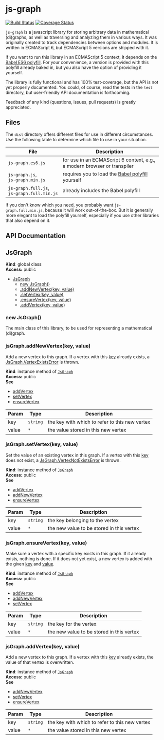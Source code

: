 js-graph
========
[![Build Status](http://img.shields.io/travis/mhelvens/js-graph.svg)](https://travis-ci.org/mhelvens/js-graph)
[![Coverage Status](http://img.shields.io/coveralls/mhelvens/js-graph.svg)](https://coveralls.io/r/mhelvens/js-graph?branch=master)

`js-graph` is a javascript library for storing arbitrary data in mathematical (di)graphs,
as well as traversing and analyzing them in various ways. It was originally created to
track dependencies between options and modules. It is written in ECMAScript 6, but
ECMAScript 5 versions are shipped with it.

If you want to run this library in an ECMAScript 5 context, it depends on the [Babel ES6 polyfill](https://babeljs.io/docs/usage/polyfill/).
For your convenience, a version is provided with this polyfill already baked in, but you also
have the option of providing it yourself.

The library is fully functional and has 100% test-coverage, but the API is not yet
properly documented. You could, of course, read the tests in the `test` directory, but
user-friendly API documentation is forthcoming.

Feedback of any kind (questions, issues, pull requests) is greatly appreciated.


Files
-----

The `dist` directory offers different files for use in different circumstances.
Use the following table to determine which file to use in your situation.

| File                                          | Description                                                                                 |
| --------------------------------------------- | ------------------------------------------------------------------------------------------- |
| `js‑graph.es6.js`                             | for use in an ECMAScript 6 context, e.g., a modern browser or transpiler                    |
| `js‑graph.js`,<br>`js‑graph.min.js`           | requires you to load the [Babel polyfill](https://babeljs.io/docs/usage/polyfill/) yourself |
| `js‑graph.full.js`,<br>`js‑graph.full.min.js` | already includes the Babel polyfill                                                         |

If you don't know which you need, you probably want `js-graph.full.min.js`, because it will work out-of-the-box.
But it is generally more elegant to load the polyfill yourself, especially if you use other libraries that also
depend on it.

API Documentation
-----------------

<a name="JsGraph"></a>
## JsGraph
**Kind**: global class  
**Access:** public  

* [JsGraph](#JsGraph)
  * [new JsGraph()](#new_JsGraph_new)
  * [.addNewVertex(key, value)](#JsGraph#addNewVertex)
  * [.setVertex(key, value)](#JsGraph#setVertex)
  * [.ensureVertex(key, value)](#JsGraph#ensureVertex)
  * [.addVertex(key, value)](#JsGraph#addVertex)

<a name="new_JsGraph_new"></a>
### new JsGraph()
The main class of this library, to be used for representing a mathematical (di)graph.

<a name="JsGraph#addNewVertex"></a>
### jsGraph.addNewVertex(key, value)
Add a new vertex to this graph. If a vertex with this [key](key) already exists,
a [JsGraph.VertexExistsError](JsGraph.VertexExistsError) is thrown.

**Kind**: instance method of <code>[JsGraph](#JsGraph)</code>  
**Access:** public  
**See**

- [addVertex](#JsGraph#addVertex)
- [setVertex](#JsGraph#setVertex)
- [ensureVertex](#JsGraph#ensureVertex)


| Param | Type | Description |
| --- | --- | --- |
| key | <code>string</code> | the key with which to refer to this new vertex |
| value | <code>\*</code> | the value stored in this new vertex |

<a name="JsGraph#setVertex"></a>
### jsGraph.setVertex(key, value)
Set the value of an existing vertex in this graph. If a vertex with this [key](key) does not exist,
a [JsGraph.VertexNotExistsError](JsGraph.VertexNotExistsError) is thrown.

**Kind**: instance method of <code>[JsGraph](#JsGraph)</code>  
**Access:** public  
**See**

- [addVertex](#JsGraph#addVertex)
- [addNewVertex](#JsGraph#addNewVertex)
- [ensureVertex](#JsGraph#ensureVertex)


| Param | Type | Description |
| --- | --- | --- |
| key | <code>string</code> | the key belonging to the vertex |
| value | <code>\*</code> | the new value to be stored in this vertex |

<a name="JsGraph#ensureVertex"></a>
### jsGraph.ensureVertex(key, value)
Make sure a vertex with a specific key exists in this graph. If it already exists, nothing is done.
If it does not yet exist, a new vertex is added with the given [key](key) and [value](value).

**Kind**: instance method of <code>[JsGraph](#JsGraph)</code>  
**Access:** public  
**See**

- [addVertex](#JsGraph#addVertex)
- [addNewVertex](#JsGraph#addNewVertex)
- [setVertex](#JsGraph#setVertex)


| Param | Type | Description |
| --- | --- | --- |
| key | <code>string</code> | the key for the vertex |
| value | <code>\*</code> | the new value to be stored in this vertex |

<a name="JsGraph#addVertex"></a>
### jsGraph.addVertex(key, value)
Add a new vertex to this graph. If a vertex with this [key](key) already exists,
the value of that vertex is overwritten.

**Kind**: instance method of <code>[JsGraph](#JsGraph)</code>  
**Access:** public  
**See**

- [addNewVertex](#JsGraph#addNewVertex)
- [setVertex](#JsGraph#setVertex)
- [ensureVertex](#JsGraph#ensureVertex)


| Param | Type | Description |
| --- | --- | --- |
| key | <code>string</code> | the key with which to refer to this new vertex |
| value | <code>\*</code> | the value stored in this new vertex |

